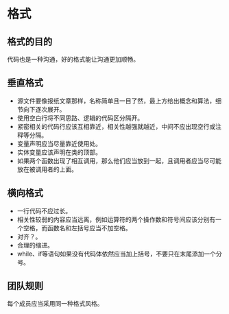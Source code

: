 # 格式

## 格式的目的

代码也是一种沟通，好的格式能让沟通更加顺畅。

## 垂直格式

- 源文件要像报纸文章那样，名称简单且一目了然，最上方给出概念和算法，细节向下逐次展开。
- 使用空白行将不同思路、逻辑的代码区分隔开。
- 紧密相关的代码行应该互相靠近，相关性越强就越近，中间不应出现空行或注释等分隔。
- 变量声明应当尽量靠近使用处。
- 实体变量应该声明在类的顶部。
- 如果两个函数出现了相互调用，那么他们应当放到一起，且调用者应当尽可能放在被调用者的上面。

## 横向格式

- 一行代码不应过长。
- 相关性较弱的内容应当远离，例如运算符的两个操作数和符号间应该分别有一个空格，而函数名和左括号应当不加空格。
- 对齐？。
- 合理的缩进。
- while、if等语句如果没有代码体依然应当加上括号，不要只在末尾添加一个分号。

## 团队规则

每个成员应当采用同一种格式风格。
